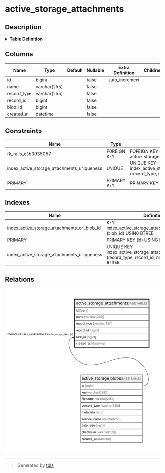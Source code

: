 # active_storage_attachments

## Description

<details>
<summary><strong>Table Definition</strong></summary>

```sql
CREATE TABLE `active_storage_attachments` (
  `id` bigint NOT NULL AUTO_INCREMENT,
  `name` varchar(255) COLLATE utf8mb4_general_ci NOT NULL,
  `record_type` varchar(255) COLLATE utf8mb4_general_ci NOT NULL,
  `record_id` bigint NOT NULL,
  `blob_id` bigint NOT NULL,
  `created_at` datetime NOT NULL,
  PRIMARY KEY (`id`),
  UNIQUE KEY `index_active_storage_attachments_uniqueness` (`record_type`,`record_id`,`name`,`blob_id`),
  KEY `index_active_storage_attachments_on_blob_id` (`blob_id`),
  CONSTRAINT `fk_rails_c3b3935057` FOREIGN KEY (`blob_id`) REFERENCES `active_storage_blobs` (`id`)
) ENGINE=InnoDB DEFAULT CHARSET=utf8mb4 COLLATE=utf8mb4_general_ci
```

</details>

## Columns

| Name | Type | Default | Nullable | Extra Definition | Children | Parents | Comment |
| ---- | ---- | ------- | -------- | --------------- | -------- | ------- | ------- |
| id | bigint |  | false | auto_increment |  |  |  |
| name | varchar(255) |  | false |  |  |  |  |
| record_type | varchar(255) |  | false |  |  |  |  |
| record_id | bigint |  | false |  |  |  |  |
| blob_id | bigint |  | false |  |  | [active_storage_blobs](active_storage_blobs.md) |  |
| created_at | datetime |  | false |  |  |  |  |

## Constraints

| Name | Type | Definition |
| ---- | ---- | ---------- |
| fk_rails_c3b3935057 | FOREIGN KEY | FOREIGN KEY (blob_id) REFERENCES active_storage_blobs (id) |
| index_active_storage_attachments_uniqueness | UNIQUE | UNIQUE KEY index_active_storage_attachments_uniqueness (record_type, record_id, name, blob_id) |
| PRIMARY | PRIMARY KEY | PRIMARY KEY (id) |

## Indexes

| Name | Definition |
| ---- | ---------- |
| index_active_storage_attachments_on_blob_id | KEY index_active_storage_attachments_on_blob_id (blob_id) USING BTREE |
| PRIMARY | PRIMARY KEY (id) USING BTREE |
| index_active_storage_attachments_uniqueness | UNIQUE KEY index_active_storage_attachments_uniqueness (record_type, record_id, name, blob_id) USING BTREE |

## Relations

![er](active_storage_attachments.svg)

---

> Generated by [tbls](https://github.com/k1LoW/tbls)
